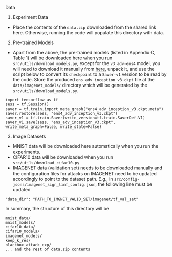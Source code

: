 Data 

1. Experiment Data
- Place the contents of the `data.zip` downloaded  from the shared link here. Otherwise, running the code will populate this directory with data.

2. Pre-trained Models
- Apart from the above, the pre-trained models (listed in Appendix C, Table 1) will be downloaded here when you run `src/utils/download_models.py`, except for the `v3_adv-ens4` model, you will need to download it manually from [here](https://bit.ly/2XWTdKx), unpack it, and use the script below to convert its `checkpoint` to a `Saver-v1` version to be read by the code. Store the produced `ens_adv_inception_v3.ckpt` file at the `data/imagenet_models/` directory which will be generated by the `src/utils/download_models.py`.

```
import tensorflow as tf
sess = tf.Session()
saver = tf.train.import_meta_graph("ens4_adv_inception_v3.ckpt.meta")
saver.restore(sess, "ens4_adv_inception_v3.ckpt")
saver_v1 = tf.train.Saver(write_version=tf.train.SaverDef.V1)
saver_v1.save(sess, "ens_adv_inception_v3.ckpt", write_meta_graph=False, write_state=False)
```

3. Image Datasets

- MNIST data will be downloaded here automatically when you run the experiments.
- CIFAR10 data will be downloaded when you run `src/utils/download_cifar10.py`
- IMAGENET data (validation set) needs to be downloaded manually and the configuration files for attacks on IMAGENET need to be updated accordingly to point to the dataset path. E.g., in `src/config-jsons/imagenet_sign_linf_config.json`, the following line must be updated
```
"data_dir": "PATH_TO_IMGNET_VALID_SET/imagenet/tf_val_set"
```


In summary, the structure of this directory will be
```
mnist_data/
mnist_models/
cifar10_data/
cifar10_models/
imagenet_models/
keep_k_res/
blackbox_attack_exp/
... and the rest of data.zip contents
```
